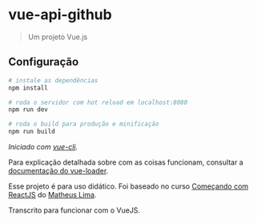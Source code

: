 # vue-api-github

> Um projeto Vue.js

## Configuração

``` bash
# instale as dependências
npm install

# roda o servidor com hot reload em localhost:8080
npm run dev

# roda o build para produção e minificação
npm run build
```

*Iniciado com [vue-cli](https://github.com/vuejs/vue-cli).*

Para explicação detalhada sobre com as coisas funcionam, consultar a [documentação do vue-loader](http://vuejs.github.io/vue-loader).  

Esse projeto é para uso didático. Foi baseado no curso [Começando com ReactJS](http://jscasts.teachable.com/p/comecando-com-react-js) do [Matheus Lima](https://twitter.com/matheusml).

Transcrito para funcionar com o VueJS.
